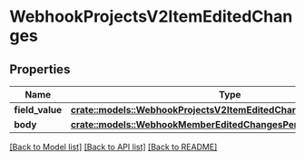 # WebhookProjectsV2ItemEditedChanges

## Properties

Name | Type | Description | Notes
------------ | ------------- | ------------- | -------------
**field_value** | [**crate::models::WebhookProjectsV2ItemEditedChangesOneOfFieldValue**](webhook_projects_v2_item_edited_changes_oneOf_field_value.md) |  | 
**body** | [**crate::models::WebhookMemberEditedChangesPermission**](webhook_member_edited_changes_permission.md) |  | 

[[Back to Model list]](../README.md#documentation-for-models) [[Back to API list]](../README.md#documentation-for-api-endpoints) [[Back to README]](../README.md)


